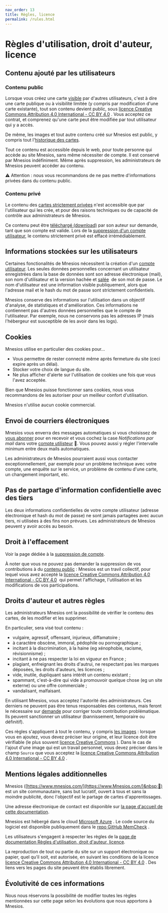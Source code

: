 ```yaml
---
nav_order: 13
title: Règles, licence
permalink: /rules.html
---
```


# Règles d'utilisation, droit d'auteur, licence

## Contenu ajouté par les utilisateurs

### Contenu public

Lorsque vous créez une carte [visible](authoring#visibilité-des-cartes) par d'autres utilisateurs, c'est à dire une carte publique ou à visibilité limitée (y compris par modification d'une carte existante), tout son contenu devient public, sous [licence Creative Commons Attribution 4.0 International - CC BY 4.0](https://creativecommons.org/licenses/by/4.0/deed.fr)&nbsp;<i class="fas fa-external-link-alt"></i>. Vous acceptez ce contrat, et comprenez qu'une carte peut être modifiée par tout utilisateur qui y a accès.

De même, les images et tout autre contenu créé sur Mnesios est public, y compris tout l'[historique des cartes](card-history).

Tout ce contenu est accessible depuis le web, pour toute personne qui accède au site Mnesios, sans même nécessiter de compte. Il est conservé par Mnesios indéfiniment. Même après suppression, les administrateurs de Mnesios peuvent accéder au contenu.

⚠ Attention : nous vous recommandons de ne pas mettre d'informations privées dans du contenu public.

### Contenu privé

Le contenu des [cartes strictement privées](authoring#visibilité-des-cartes) n'est accessible que par l'utilisateur qui les crée, et pour des raisons techniques ou de capacité de contrôle aux administrateurs de Mnesios.

Ce contenu peut être [téléchargé (download)](account#téléchargement) par son auteur sur demande, tant que son compte est valide. Lors de la [suppression d'un compte utilisateur](delete-personal-data), le contenu strictement privé est effacé irrémédiablement.

## Informations stockées sur les utilisateurs

Certaines fonctionalités de Mnesios nécessitent la création d'un [compte utilisateur](account). Les seules données personnelles concernant un utilisateur enregistrées dans la base de données sont son adresse électronique (mail), son nom d'utilisateur et la version hachée et [salée](https://fr.wikipedia.org/wiki/Salage_(cryptographie))&nbsp;<i class="fas fa-external-link-alt"></i> de son mot de passe. Le nom d'utilisateur est une information visible publiquement, alors que l'adresse mail et le hash du mot de passe sont strictement confidentiels.

Mnesios conserve des informations sur l'utilisation dans un objectif d'analyse, de statistiques et d'amélioration. Ces informations ne contiennent pas d'autres données personnelles que le compte de l'utilisateur. Par exemple, nous ne conservons pas les adresses IP (mais l'hébergeur est susceptible de les avoir dans les logs).

## Cookies

Mnesios utilise en particulier des cookies pour...

- Vous permettre de rester connecté même après fermeture du site (ceci expire après un délai).
- Stocker votre choix de langue du site.
- Ne plus afficher d'alerte sur l'utilisation de cookies une fois que vous l'avez acceptée.

Bien que Mnesios puisse fonctionner sans cookies, nous vous recommandons de les autoriser pour un meilleur confort d'utilisation.

Mnesios n'utilise aucun cookie commercial.

## Envoi de courriers électroniques

Mnesios vous enverra des messages automatiques si vous choisissez de [vous abonner](following) pour en recevoir et vous cochez la case _Notifications par mail_ dans votre [compte utilisteur](https://www.mnesios.com/Identity/Account/Manage)&nbsp;🐘. Vous pouvez aussi y régler l'intervalle minimum entre deux mails automatiques.

Les administrateurs de Mnesios pourraient aussi vous contacter exceptionnellement, par exemple pour un problème technique avec votre compte, une enquête sur le service, un problème de contenu d'une carte, un changement important, etc.

## Pas de partage d'information confidentielle avec des tiers

Les deux informations confidentielles de votre compte utilisateur (adresse électronique et hash du mot de passe) ne sont jamais partagées avec aucun tiers, ni utilisées à des fins non prévues. Les administrateurs de Mnesios peuvent y avoir accès au besoin.

## Droit à l'effacement

Voir la page dédiée à la [suppression de compte](delete-personal-data).

À noter que vous ne pouvez pas demander la suppression de vos contributions à du [contenu public](#contenu-public) : Mnesios est un travil collectif, pour lequel vous avez accepté la [licence Creative Commons Attribution 4.0 International - CC BY 4.0](https://creativecommons.org/licenses/by/4.0/deed.fr)&nbsp;<i class="fas fa-external-link-alt"></i> qui permet l'affichage, l'utilisation et les modifications de vos participations.

## Droits d'auteur et autres règles

Les administrateurs Mnesios ont la possibilité de vérifier le contenu des cartes, de les modifier et les supprimer.

En particulier, sera visé tout contenu :

- vulgaire, agressif, offensant, injurieux, diffamatoire ;
- à caractère obscène, immoral, pédophile ou pornographique ;
- incitant à la discrimination, à la haine (eg xénophobie, racisme, révisionnisme) ;
- incitant à ne pas respecter la loi en vigueur en France ;
- plagiant, enfreignant les droits d'autrui, ne respectant pas les marques déposées, les droits d'auteurs, les licences ;
- vide, inutile, dupliquant sans intérêt un contenu existant ;
- spammant, c'est-à-dire qui vide à promouvoir quelque chose (eg un site externe) ou une offre commerciale ;
- vandalisant, malfaisant.

En utilisant Mnesios, vous acceptez l'autorité des administrateurs. Ces derniers ne peuvent pas être tenus responsables des contenus, mais feront le nécessaire sur [demande](index#règles-contact) pour corriger toute contribution problématique. Ils peuvent sanctionner un utilisateur (bannissement, temporaire ou définitif).

Ces règles s'appliquent à tout le contenu, y compris [les images](media) : lorsque vous en ajoutez, vous devez préciser leur origine, et leur licence doit être vérifiable (le plus souvent [licence Creative Commons](https://creativecommons.org/licences)&nbsp;<i class="fas fa-external-link-alt"></i>). Dans le cas de l'ajout d'une image qui est un travail personnel, vous devez préciser dans le champ `Source` que vous acceptez la [licence Creative Commons Attribution 4.0 International - CC BY 4.0](https://creativecommons.org/licenses/by/4.0/deed.fr)&nbsp;<i class="fas fa-external-link-alt"></i>.

## Mentions légales additionnelles

Mnesios ([https://www.mnesios.com/](https://www.Mnesios.com/)&nbsp;🐘) est un site communautaire, sans but lucratif, ouvert à tous et sans la moindre publicité, donc l'objectif est le partage de cartes d'apprentissages.

Une adresse électronique de contact est disponible sur [la page d'accueil de cette documentation](index#règles-contact).

Mnesios est hébergé dans le cloud [Microsoft Azure](https://learn.microsoft.com/fr-fr/azure/)&nbsp;<i class="fas fa-external-link-alt"></i>. Le code source du logiciel est disponible publiquement dans le [repo GitHub MemCheck](https://github.com/VoltanFr/memcheck)&nbsp;<i class="fas fa-external-link-alt"></i>.

Les utilisateurs s'engagent à respecter les règles de la [page de documentation Règles d'utilisation, droit d'auteur, licence](rules).

La reproduction de tout ou partie du site sur un support électronique ou papier, quel qu’il soit, est autorisée, en suivant les conditions de la licence [licence Creative Commons Attribution 4.0 International - CC BY 4.0](https://creativecommons.org/licenses/by/4.0/deed.fr)&nbsp;<i class="fas fa-external-link-alt"></i>. Des liens vers les pages du site peuvent être établis librement.

## Évolutivité de ces informations

Nous nous réservons la possibilité de modifier toutes les règles mentionnées sur cette page selon les évolutions que nous apportons à Mnesios.
